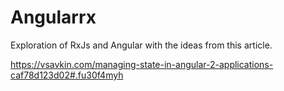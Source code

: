 # Angularrx

Exploration of RxJs and Angular with the ideas from 
this article.

https://vsavkin.com/managing-state-in-angular-2-applications-caf78d123d02#.fu30f4myh
